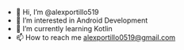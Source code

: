 - 👋 Hi, I’m @alexportillo519
- 👀 I’m interested in Android Development
- 🌱 I’m currently learning Kotlin
- 📫 How to reach me alexportillo0519@gmail.com
